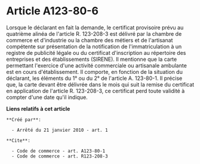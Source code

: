 # Article A123-80-6

Lorsque le déclarant en fait la demande, le certificat provisoire prévu au quatrième alinéa de l'article R. 123-208-3 est
délivré par la chambre de commerce et d'industrie ou la chambre des métiers et de l'artisanat compétente sur présentation de
la notification de l'immatriculation à un registre de publicité légale ou du certificat d'inscription au répertoire des
entreprises et des établissements (SIRENE). Il mentionne que la carte permettant l'exercice d'une activité commerciale ou
artisanale ambulante est en cours d'établissement. Il comporte, en fonction de la situation du déclarant, les éléments du 1°
ou du 2° de l'article A. 123-80-1. Il précise que, la carte devant être délivrée dans le mois qui suit la remise du
certificat en application de l'article R. 123-208-3, ce certificat perd toute validité à compter d'une date qu'il indique.

**Liens relatifs à cet article**

	**Créé par**:

	  - Arrêté du 21 janvier 2010 - art. 1

	**Cite**:

	  - Code de commerce - art. A123-80-1
	  - Code de commerce - art. R123-208-3
